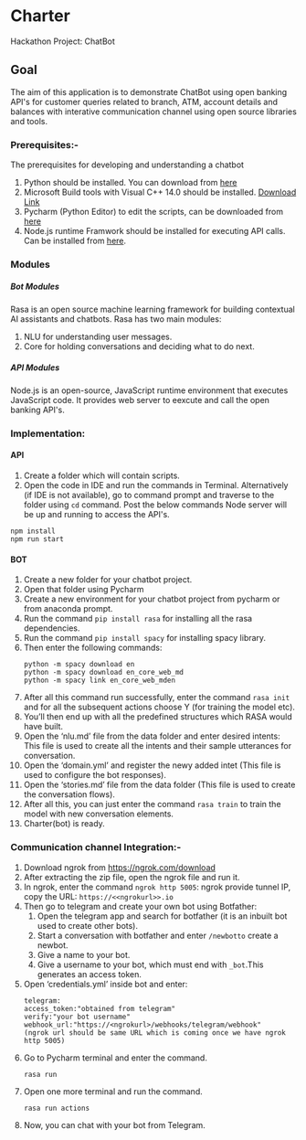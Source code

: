 # Charter
Hackathon Project: ChatBot

Goal
---
The aim of this application is to demonstrate ChatBot using open banking API's for customer queries related to branch, ATM, account details and balances with interative communication channel using open source libraries and tools.

### Prerequisites:-
The prerequisites for developing and understanding a chatbot
1. Python should be installed. You can download from [here](https://www.python.org/downloads/)
2. Microsoft Build tools with Visual C++ 14.0 should be installed. [Download Link](https://visualstudio.microsoft.com/downloads/)
3. Pycharm (Python Editor) to edit the scripts, can be downloaded from [here](https://www.jetbrains.com/pycharm/download/#section=windows)
4. Node.js runtime Framwork should be installed for executing API calls. Can be installed from [here](https://nodejs.org/en/download/).

### Modules
##### Bot Modules
Rasa is an open source machine learning framework for building contextual AI assistants and chatbots.
Rasa has two main modules:
1. NLU for understanding user messages.
2. Core for holding conversations and deciding what to do next.
##### API Modules
Node.js is an open-source, JavaScript runtime environment that executes JavaScript code. It provides web server to eexcute and call the open banking API's.


###  Implementation:
#### API
1. Create a folder which will contain scripts.
2. Open the code in IDE and run the commands in Terminal. Alternatively (if IDE is not available), go to command prompt and traverse to the folder using ```cd``` command. Post the below commands Node server will be up and running to access the API's.
```nowrap
npm install
npm run start
```
#### BOT
1. Create a new folder for your chatbot project.
2. Open that folder using Pycharm
3. Create a new environment for your chatbot project from pycharm or from anaconda prompt.
4. Run the command ```pip install rasa``` for installing all the rasa dependencies.
5. Run the command ```pip install spacy``` for installing spacy library.
6. Then enter the following commands:
     ```nowrap
     python -m spacy download en
     python -m spacy download en_core_web_md
     python -m spacy link en_core_web_mden
     ```
7.   After all this command run successfully, enter the command ```rasa init``` and for all the subsequent actions choose Y (for training the model etc).
8.   You’ll then end up with all the predefined structures which RASA would have built.
9.   Open the ‘nlu.md’ file from the data folder and enter desired intents: This file is used to create all the intents and their sample utterances for conversation.
10.  Open the ‘domain.yml’ and register the newy added intet (This file is used to configure  the bot responses).
11.  Open the ‘stories.md’ file from the data folder (This file is used to create the conversation flows).
12.  After all this, you can just enter the command ```rasa train``` to train the model with new conversation elements.
13.  Charter(bot) is ready.

### Communication channel Integration:-
1.  Download ngrok from https://ngrok.com/download
2.  After extracting the zip file, open the ngrok file and run it.
3.  In ngrok, enter the command ```ngrok http 5005```: ngrok provide tunnel IP, copy the URL: ```https://<<ngrokurl>>.io```
4.  Then go to telegram and create your own bot using Botfather:
     1.	Open the telegram app and search for botfather (it is an inbuilt bot used to create other bots).
     2.	Start a conversation with botfather and enter ```/newbotto``` create a newbot.
     3.	Give a name to your bot.
     4.	Give a username to your bot, which must end with ```_bot```.This generates an access token.
5.  Open ‘credentials.yml’ inside bot  and enter:
    ```nowrap
    telegram:
    access_token:"obtained from telegram"
    verify:"your bot username"
    webhook_url:"https://<ngrokurl>/webhooks/telegram/webhook" 
	(ngrok url should be same URL which is coming once we have ngrok http 5005)
	```
6.  Go to Pycharm terminal and enter the command.
	```nowrap
	rasa run 
	```
7.  Open one more terminal and run the command.
	```nowrap
	rasa run actions
	```
8.  Now, you can chat with your bot from Telegram.
